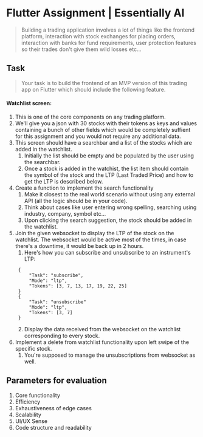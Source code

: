 # Flutter Assignment | Essentially AI

> Building a trading application involves a lot of things like the frontend platform, interaction with stock exchanges for placing orders, interaction with banks for fund requirements, user protection features so their trades don't give them wild losses etc...


## Task

> Your task is to build the frontend of an MVP version of this trading app on Flutter which should include the following feature.

#### Watchlist screen:
1. This is one of the core components on any trading platform.
2. We'll give you a json with 30 stocks with their tokens as keys and values containing a bunch of other fields which would be completely suffient for this assignment and you would not require any additional data.
3. This screen should have a searchbar and a list of the stocks which are added in the watchlist.
   1. Initially the list should be empty and be populated by the user using the searchbar.
   2. Once a stock is added in the watchist, the list item should contain the symbol of the stock and the LTP (Last Traded Price) and how to get the LTP is described below.
4. Create a function to implement the search functionality
   1. Make it closest to the real world scenario without using any external API (all the logic should be in your code).
   2. Think about cases like user entering wrong spelling, searching using industry, company, symbol etc...
   3. Upon clicking the search suggestion, the stock should be added in the watchlist.
5. Join the given websocket to display the LTP of the stock on the watchlist. The websocket would be active most of the times, in case there's a downtime, it would be back up in 2 hours.
   1. Here's how you can subscribe and unsubscribe to an instrument's LTP:
   ```
    {
        "Task": "subscribe",
        "Mode": "ltp",
        "Tokens": [3, 7, 13, 17, 19, 22, 25]
    }
    {
        "Task": "unsubscribe"
        "Mode": "ltp",
        "Tokens": [3, 7]
    }
   ```
   2. Display the data received from the websocket on the watchlist corresponding to every stock.
6. Implement a delete from watchlist functionality upon left swipe of the specific stock.
   1. You're supposed to manage the unsubscriptions from websocket as well.

## Parameters for evaluation
1. Core functionality
2. Efficiency
3. Exhaustiveness of edge cases
4. Scalability
5. UI/UX Sense
6. Code structure and readability
